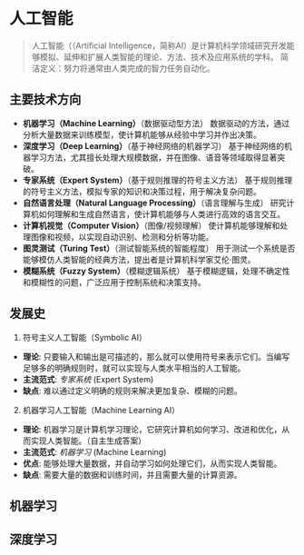 # 人工智能

> 人工智能（（Artificial Intelligence，简称AI）是计算机科学领域研究开发能够模拟、延伸和扩展人类智能的理论、方法、技术及应用系统的学科。
> 简洁定义：努力将通常由人类完成的智力任务自动化。

## 主要技术方向

- **机器学习（Machine Learning）**（数据驱动型方法）
  数据驱动的方法，通过分析大量数据来训练模型，使计算机能够从经验中学习并作出决策。
- **深度学习（Deep Learning）**（基于神经网络的机器学习）
  基于神经网络的机器学习方法，尤其擅长处理大规模数据，并在图像、语音等领域取得显著突破。
- **专家系统（Expert System）**（基于规则推理的符号主义方法）
  基于规则推理的符号主义方法，模拟专家的知识和决策过程，用于解决复杂问题。
- **自然语言处理（Natural Language Processing）**（语言理解与生成）
  研究计算机如何理解和生成自然语言，使计算机能够与人类进行高效的语言交互。
- **计算机视觉（Computer Vision）**（图像/视频理解）
  使计算机能够理解和处理图像和视频，以实现自动识别、检测和分析等功能。
- **图灵测试（Turing Test）**（测试智能系统的智能程度）
  用于测试一个系统是否能够模仿人类智能的经典方法，提出者是计算机科学家艾伦·图灵。
- **模糊系统（Fuzzy System）**（模糊逻辑系统）
  基于模糊逻辑，处理不确定性和模糊性的问题，广泛应用于控制系统和决策支持。

## 发展史

1. 符号主义人工智能（Symbolic AI）

- **理论**: 只要输入和输出是可描述的，那么就可以使用符号来表示它们。当编写足够多的明确规则时，就可以实现与人类水平相当的人工智能。
- **主流范式**: _专家系统_ (Expert System)
- **缺点**: 难以通过定义明确的规则来解决更加复杂、模糊的问题。

2. 机器学习人工智能（Machine Learning AI）

- **理论**: 机器学习是计算机学习理论，它研究计算机如何学习、改进和优化，从而实现人类智能。（自主生成答案）
- **主流范式**: _机器学习_ (Machine Learning)
- **优点**: 能够处理大量数据，并自动学习如何处理它们，从而实现人类智能。
- **缺点**: 需要大量的数据和训练时间，并且需要大量的计算资源。

## 机器学习

## 深度学习
